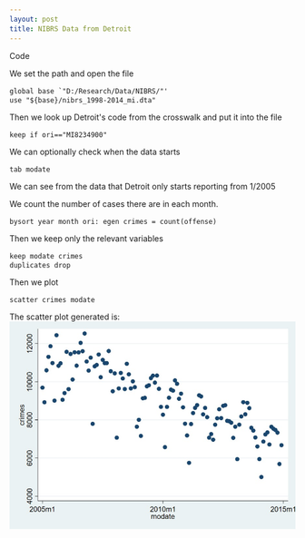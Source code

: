 ```yaml
---
layout: post
title: NIBRS Data from Detroit
---
```


Code

We set the path and open the file
```
global base `"D:/Research/Data/NIBRS/"'
use "${base}/nibrs_1998-2014_mi.dta"
```

Then we look up Detroit's code from the crosswalk and put it into the file
```
keep if ori=="MI8234900"
```

We can optionally check when the data starts
```
tab modate
```
We can see from the data that Detroit only starts reporting from 1/2005

We count the number of cases there are in each month.
```
bysort year month ori: egen crimes = count(offense)
```

Then we keep only the relevant variables
```
keep modate crimes
duplicates drop
```

Then we plot
```
scatter crimes modate
```

The scatter plot generated is:
![NIBRS Data from Detroit](/images/Detroit.jpg "NIBRS Data from Detroit")
